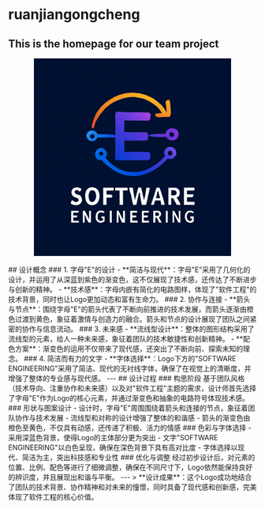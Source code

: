 # ruanjiangongcheng
## This is the homepage for our team project
<p align="center">
  <img src="team-logo.png" width="400" alt="团队Logo">
</p>
## 设计概念
### 1. 字母"E"的设计
- **简洁与现代**：字母"E"采用了几何化的设计，并运用了从深蓝到紫色的渐变色，这不仅展现了技术感，还传达了不断进步与创新的精神。
- **技术感**：字母内嵌有简化的电路图样，体现了"软件工程"的技术背景，同时也让Logo更加动态和富有生命力。
### 2. 协作与连接
- **箭头与节点**：围绕字母"E"的箭头代表了不断向前推进的技术发展，而箭头逐渐由橙色过渡到黄色，象征着激情与创造力的融合。箭头和节点的设计展现了团队之间紧密的协作与信息流动。
### 3. 未来感
- **流线型设计**：整体的图形结构采用了流线型的元素，给人一种未来感，象征着团队的技术敏捷性和创新精神。
- **配色方案**：渐变色的运用不仅带来了现代感，还突出了不断向前、探索未知的理念。
### 4. 简洁而有力的文字
- **字体选择**：Logo下方的"SOFTWARE ENGINEERING"采用了简洁、现代的无衬线字体，确保了在视觉上的清晰度，并增强了整体的专业感与现代感。
---
## 设计过程
### 构思阶段
基于团队风格（技术导向、注重协作和未来感）以及对"软件工程"主题的需求，设计师首先选择了字母"E"作为Logo的核心元素，并通过渐变色和抽象的电路符号体现技术感。
### 形状与图案设计
- 设计时，字母"E"周围围绕着箭头和连接的节点，象征着团队协作与技术发展
- 流线型和对称的设计增强了整体的和谐感
- 箭头的渐变色由橙色至黄色，不仅具有动感，还传递了积极、活力的情感
### 色彩与字体选择
- 采用深蓝色背景，使得Logo的主体部分更为突出
- 文字"SOFTWARE ENGINEERING"以白色呈现，确保在深色背景下具有高对比度
- 字体选择以现代、简洁为主，突出科技感和专业性
### 优化与调整
经过初步设计后，对元素的位置、比例、配色等进行了细微调整，确保在不同尺寸下，Logo依然能保持良好的辨识度，并且展现出和谐与平衡。
---
> **设计成果**：这个Logo成功地结合了团队的技术背景、协作精神和对未来的憧憬，同时具备了现代感和创新感，完美体现了软件工程的核心价值。

